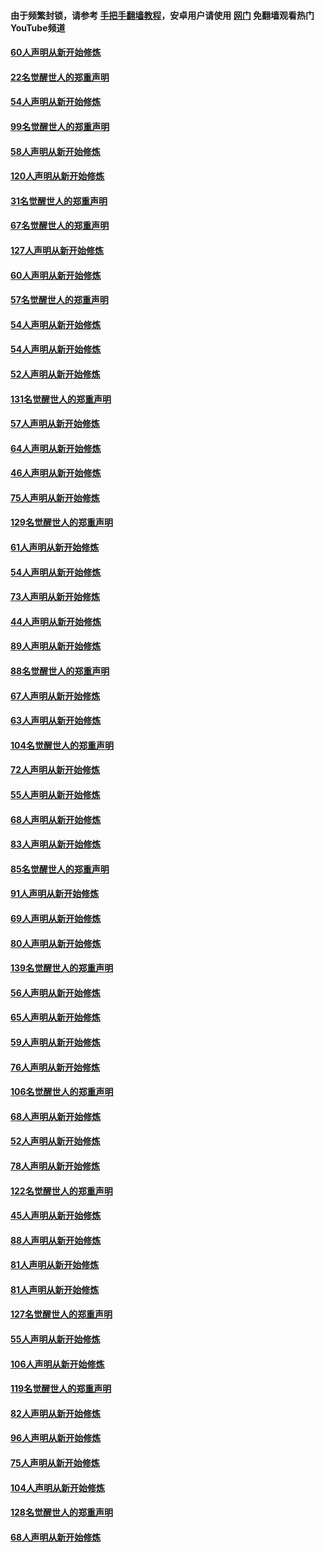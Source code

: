#### 由于频繁封锁，请参考 [手把手翻墙教程](https://github.com/gfw-breaker/guides/wiki/)，安卓用户请使用 [网门](https://github.com/gfw-breaker/nogfw/blob/master/dl.md?t=02151000) 免翻墙观看热门YouTube频道 

#### [60人声明从新开始修炼](../pages/91/420727.md?t=02151000) 

#### [22名觉醒世人的郑重声明](../pages/91/420726.md?t=02151000) 

#### [54人声明从新开始修炼](../pages/91/420529.md?t=02151000) 

#### [99名觉醒世人的郑重声明](../pages/91/420528.md?t=02151000) 

#### [58人声明从新开始修炼](../pages/91/420198.md?t=02151000) 

#### [120人声明从新开始修炼](../pages/91/420141.md?t=02151000) 

#### [31名觉醒世人的郑重声明](../pages/91/420197.md?t=02151000) 

#### [67名觉醒世人的郑重声明](../pages/91/420140.md?t=02151000) 

#### [127人声明从新开始修炼](../pages/91/420082.md?t=02151000) 

#### [60人声明从新开始修炼](../pages/91/420081.md?t=02151000) 

#### [57名觉醒世人的郑重声明](../pages/91/420080.md?t=02151000) 

#### [54人声明从新开始修炼](../pages/91/419533.md?t=02151000) 

#### [54人声明从新开始修炼](../pages/91/419532.md?t=02151000) 

#### [52人声明从新开始修炼](../pages/91/419531.md?t=02151000) 

#### [131名觉醒世人的郑重声明](../pages/91/419530.md?t=02151000) 

#### [57人声明从新开始修炼](../pages/91/419430.md?t=02151000) 

#### [64人声明从新开始修炼](../pages/91/419429.md?t=02151000) 

#### [46人声明从新开始修炼](../pages/91/419428.md?t=02151000) 

#### [75人声明从新开始修炼](../pages/91/419427.md?t=02151000) 

#### [129名觉醒世人的郑重声明](../pages/91/419426.md?t=02151000) 

#### [61人声明从新开始修炼](../pages/91/419198.md?t=02151000) 

#### [54人声明从新开始修炼](../pages/91/419197.md?t=02151000) 

#### [73人声明从新开始修炼](../pages/91/419196.md?t=02151000) 

#### [44人声明从新开始修炼](../pages/91/419075.md?t=02151000) 

#### [89人声明从新开始修炼](../pages/91/419074.md?t=02151000) 

#### [88名觉醒世人的郑重声明](../pages/91/419195.md?t=02151000) 

#### [67人声明从新开始修炼](../pages/91/419073.md?t=02151000) 

#### [63人声明从新开始修炼](../pages/91/419072.md?t=02151000) 

#### [104名觉醒世人的郑重声明](../pages/91/419071.md?t=02151000) 

#### [72人声明从新开始修炼](../pages/91/418902.md?t=02151000) 

#### [55人声明从新开始修炼](../pages/91/418901.md?t=02151000) 

#### [68人声明从新开始修炼](../pages/91/418900.md?t=02151000) 

#### [83人声明从新开始修炼](../pages/91/418757.md?t=02151000) 

#### [85名觉醒世人的郑重声明](../pages/91/418899.md?t=02151000) 

#### [91人声明从新开始修炼](../pages/91/418756.md?t=02151000) 

#### [69人声明从新开始修炼](../pages/91/418755.md?t=02151000) 

#### [80人声明从新开始修炼](../pages/91/418754.md?t=02151000) 

#### [139名觉醒世人的郑重声明](../pages/91/418753.md?t=02151000) 

#### [56人声明从新开始修炼](../pages/91/418594.md?t=02151000) 

#### [65人声明从新开始修炼](../pages/91/418593.md?t=02151000) 

#### [59人声明从新开始修炼](../pages/91/418592.md?t=02151000) 

#### [76人声明从新开始修炼](../pages/91/418431.md?t=02151000) 

#### [106名觉醒世人的郑重声明](../pages/91/418591.md?t=02151000) 

#### [68人声明从新开始修炼](../pages/91/418430.md?t=02151000) 

#### [52人声明从新开始修炼](../pages/91/418429.md?t=02151000) 

#### [78人声明从新开始修炼](../pages/91/418428.md?t=02151000) 

#### [122名觉醒世人的郑重声明](../pages/91/418427.md?t=02151000) 

#### [45人声明从新开始修炼](../pages/91/418248.md?t=02151000) 

#### [88人声明从新开始修炼](../pages/91/418247.md?t=02151000) 

#### [81人声明从新开始修炼](../pages/91/418246.md?t=02151000) 

#### [81人声明从新开始修炼](../pages/91/418139.md?t=02151000) 

#### [127名觉醒世人的郑重声明](../pages/91/418245.md?t=02151000) 

#### [55人声明从新开始修炼](../pages/91/418138.md?t=02151000) 

#### [106人声明从新开始修炼](../pages/91/418137.md?t=02151000) 

#### [119名觉醒世人的郑重声明](../pages/91/418135.md?t=02151000) 

#### [82人声明从新开始修炼](../pages/91/418136.md?t=02151000) 

#### [96人声明从新开始修炼](../pages/91/417831.md?t=02151000) 

#### [75人声明从新开始修炼](../pages/91/417830.md?t=02151000) 

#### [104人声明从新开始修炼](../pages/91/417829.md?t=02151000) 

#### [128名觉醒世人的郑重声明](../pages/91/417828.md?t=02151000) 

#### [68人声明从新开始修炼](../pages/91/417173.md?t=02151000) 

